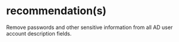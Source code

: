 # recommendation(s)

Remove passwords and other sensitive information from all AD user account description fields.
